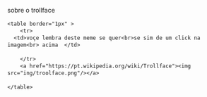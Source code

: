 sobre  o trollface
<html lang="en">
<head>
    <meta charset="UTF-8">
    <meta http-equiv="X-UA-Compatible" content="IE=edge">
    <meta name="viewport" content="width=device-width, initial-scale=1.0">
    <title>Document</title>
</head>
<body>
    
    <table border="1px" >
        <tr>
      <td>voçe lembra deste meme se quer<br>se sim de um click na imagem<br> acima  </td>
    
        </tr>       
        <a href="https://pt.wikipedia.org/wiki/Trollface"><img src="ing/troolface.png"/></a>
    
    </table>
